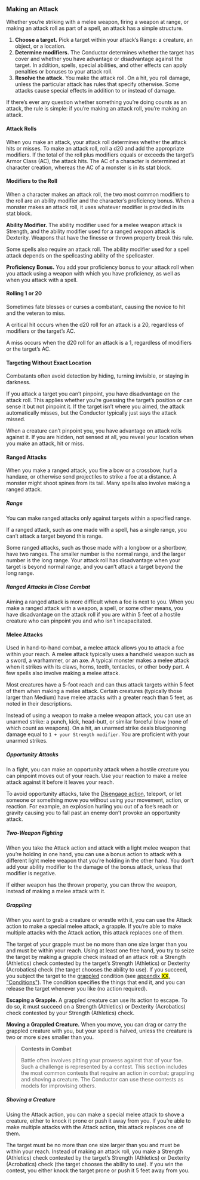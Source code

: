 ### Making an Attack

Whether you’re striking with a melee weapon, firing a weapon at range, or making an attack roll as part of a spell, an attack has a simple structure.

1. **Choose a target.**
   Pick a target within your attack’s Range: a creature, an object, or a location.
2. **Determine modifiers.**
   The Conductor determines whether the target has cover and whether you have advantage or disadvantage against the target.
   In addition, spells, special abilities, and other effects can apply penalties or bonuses to your attack roll.
3. **Resolve the attack.**
   You make the attack roll.
   On a hit, you roll damage, unless the particular attack has rules that specify otherwise.
   Some attacks cause special effects in addition to or instead of damage.

If there’s ever any question whether something you’re doing counts as an attack, the rule is simple: if you’re making an attack roll, you’re making an attack.

#### Attack Rolls

When you make an attack, your attack roll determines whether the attack hits or misses.
To make an attack roll, roll a d20 and add the appropriate modifiers.
If the total of the roll plus modifiers equals or exceeds the target’s Armor Class (AC), the attack hits.
The AC of a character is determined at character creation, whereas the AC of a monster is in its stat block.

#### Modifiers to the Roll

When a character makes an attack roll, the two most common modifiers to the roll are an ability modifier and the character’s proficiency bonus.
When a monster makes an attack roll, it uses whatever modifier is provided in its stat block.

**Ability Modifier.**
The ability modifier used for a melee weapon attack is Strength, and the ability modifier used for a ranged weapon attack is Dexterity.
Weapons that have the finesse or thrown property break this rule.

Some spells also require an attack roll.
The ability modifier used for a spell attack depends on the spellcasting ability of the spellcaster.

**Proficiency Bonus.**
You add your proficiency bonus to your attack roll when you attack using a weapon with which you have proficiency, as well as when you attack with a spell.

#### Rolling 1 or 20

Sometimes fate blesses or curses a combatant, causing the novice to hit and the veteran to miss.

A critical hit occurs when the d20 roll for an attack is a 20, regardless of modifiers or the target’s AC.

A miss occurs when the d20 roll for an attack is a 1, regardless of modifiers or the target’s AC.

#### Targeting Without Exact Location

Combatants often avoid detection by hiding, turning invisible, or staying in darkness.

If you attack a target you can’t pinpoint, you have disadvantage on the attack roll.
This applies whether you’re guessing the target’s position or can sense it but not pinpoint it.
If the target isn’t where you aimed, the attack automatically misses, but the Conductor typically just says the attack missed.

When a creature can’t pinpoint you, you have advantage on attack rolls against it.
If you are hidden, not sensed at all, you reveal your location when you make an attack, hit or miss.

#### Ranged Attacks

When you make a ranged attack, you fire a bow or a crossbow, hurl a handaxe, or otherwise send projectiles to strike a foe at a distance.
A monster might shoot spines from its tail.
Many spells also involve making a ranged attack.

##### Range

You can make ranged attacks only against targets within a specified range.

If a ranged attack, such as one made with a spell, has a single range, you can’t attack a target beyond this range.

Some ranged attacks, such as those made with a longbow or a shortbow, have two ranges.
The smaller number is the normal range, and the larger number is the long range.
Your attack roll has disadvantage when your target is beyond normal range, and you can’t attack a target beyond the long range.

##### Ranged Attacks in Close Combat

Aiming a ranged attack is more difficult when a foe is next to you.
When you make a ranged attack with a weapon, a spell, or some other means, you have disadvantage on the attack roll if you are within 5 feet of a hostile creature who can pinpoint you and who isn’t incapacitated.

#### Melee Attacks

Used in hand-to-hand combat, a melee attack allows you to attack a foe within your reach.
A melee attack typically uses a handheld weapon such as a sword, a warhammer, or an axe.
A typical monster makes a melee attack when it strikes with its claws, horns, teeth, tentacles, or other body part.
A few spells also involve making a melee attack.

Most creatures have a 5-foot reach and can thus attack targets within 5 feet of them when making a melee attack.
Certain creatures (typically those larger than Medium) have melee attacks with a greater reach than 5 feet, as noted in their descriptions.

Instead of using a weapon to make a melee weapon attack, you can use an unarmed strike: a punch, kick, head-butt, or similar forceful blow (none of which count as weapons).
On a hit, an unarmed strike deals bludgeoning damage equal to `1 + your Strength modifier`.
You are proficient with your unarmed strikes.

##### Opportunity Attacks

In a fight, you can make an opportunity attack when a hostile creature you can pinpoint moves out of your reach.
Use your reaction to make a melee attack against it before it leaves your reach.

To avoid opportunity attacks, take the [Disengage action](#Combat_Actions_disengage), teleport, or let someone or something move you without using your movement, action, or reaction.
For example, an explosion hurling you out of a foe’s reach or gravity causing you to fall past an enemy don’t provoke an opportunity attack.

##### Two-Weapon Fighting

When you take the Attack action and attack with a light melee weapon that you’re holding in one hand, you can use a bonus action to attack with a different light melee weapon that you’re holding in the other hand.
You don’t add your ability modifier to the damage of the bonus attack, unless that modifier is negative.

If either weapon has the thrown property, you can throw the weapon, instead of making a melee attack with it.

##### Grappling

When you want to grab a creature or wrestle with it, you can use the Attack action to make a special melee attack, a grapple.
If you’re able to make multiple attacks with the Attack action, this attack replaces one of them.

The target of your grapple must be no more than one size larger than you and must be within your reach.
Using at least one free hand, you try to seize the target by making a grapple check instead of an attack roll: a Strength (Athletics) check contested by the target’s Strength (Athletics) or Dexterity (Acrobatics) check (the target chooses the ability to use).
If you succeed, you subject the target to the [grappled](#Conditions_grappled) condition (see [appendix <mark>XX</mark>, "Conditions"](#Conditions_conditions)).
The condition specifies the things that end it, and you can release the target whenever you like (no action required).

**Escaping a Grapple.**
A grappled creature can use its action to escape.
To do so, it must succeed on a Strength (Athletics) or Dexterity (Acrobatics) check contested by your Strength (Athletics) check.

**Moving a Grappled Creature.**
When you move, you can drag or carry the grappled creature with you, but your speed is halved, unless the creature is two or more sizes smaller than you.

> **Contests in Combat**
>
> Battle often involves pitting your prowess against that of your foe.
> Such a challenge is represented by a contest.
> This section includes the most common contests that require an action in combat: grappling and shoving a creature.
> The Conductor can use these contests as models for improvising others.

##### Shoving a Creature

Using the Attack action, you can make a special melee attack to shove a creature, either to knock it prone or push it away from you.
If you’re able to make multiple attacks with the Attack action, this attack replaces one of them.

The target must be no more than one size larger than you and must be within your reach.
Instead of making an attack roll, you make a Strength (Athletics) check contested by the target’s Strength (Athletics) or Dexterity (Acrobatics) check (the target chooses the ability to use).
If you win the contest, you either knock the target prone or push it 5 feet away from you.
